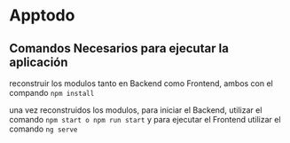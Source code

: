 # Apptodo

## Comandos Necesarios para ejecutar la aplicación

reconstruir los modulos tanto en Backend como Frontend, ambos con el compando `npm install`

una vez reconstruidos los modulos, para iniciar el Backend, utilizar el comando `npm start o npm run start`
y para ejecutar el Frontend utilizar el comando `ng serve`
